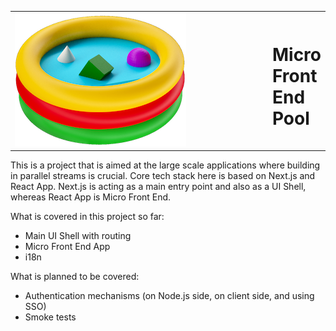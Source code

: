 <table border="0" width="100%">
<tr>
<td style="border:none" width="600px"><img src="MFP-LOGO.png" alt="drawing" width="274" height="214"/></td>
<td style="border:none">
<h1>Micro Front End Pool</h1>

</td>
</tr>
</table>
This is a project that is aimed at the large scale applications where building in parallel streams is crucial. 
Core tech stack here is based on Next.js and React App. 
Next.js is acting as a main entry point and also as a UI Shell, whereas React App is Micro Front End.

What is covered in this project so far:
 - Main UI Shell with routing
 - Micro Front End App
 - i18n
 
 What is planned to be covered:
  - Authentication mechanisms (on Node.js side, on client side, and using SSO)
  - Smoke tests
